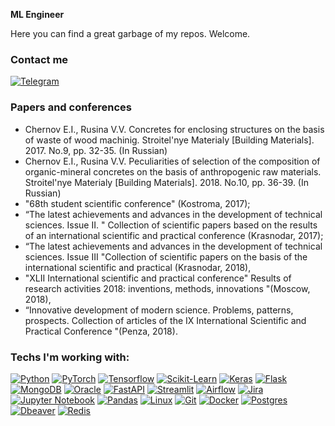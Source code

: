 **ML Engineer**

Here you can find a great garbage of my repos. Welcome.

### Contact me 
[![Telegram](https://img.shields.io/badge/Telegram-2CA5E0?style=for-the-badge&logo=telegram&logoColor=white)](https://t.me/awe_eu)


### Papers and conferences
- Chernov E.I., Rusina V.V. Concretes for enclosing structures on the basis of waste of wood machinig. Stroitel'nye Materialy [Building Materials]. 2017. No.9, pp. 32-35. (In Russian)
- Chernov E.I., Rusina V.V. Peculiarities of selection of the composition of organic-mineral concretes on the basis of anthropogenic raw materials. Stroitel'nye Materialy [Building Materials]. 2018. No.10, pp. 36-39. (In Russian)
- "68th student scientific conference" (Kostroma, 2017);
- “The latest achievements and advances in the development of technical sciences. Issue II. " Collection of scientific papers based on the results of an international scientific and practical conference (Krasnodar, 2017);
- “The latest achievements and advances in the development of technical sciences. Issue III "Collection of scientific papers on the basis of the international scientific and practical (Krasnodar, 2018),
- "XLII International scientific and practical conference" Results of research activities 2018: inventions, methods, innovations "(Moscow, 2018),
- “Innovative development of modern science. Problems, patterns, prospects. Collection of articles of the IX International Scientific and Practical Conference "(Penza, 2018).

### Techs I'm working with:
[![Python](https://img.shields.io/badge/Python-FFD43B?style=for-the-badge&logo=python&logoColor=blue)]()
[![PyTorch](https://img.shields.io/badge/PyTorch-EE4C2C?style=for-the-badge&logo=pytorch&logoColor=white)]([https://jupyter.org](https://pytorch.org/))
[![Tensorflow](https://img.shields.io/badge/TensorFlow-FF6F00?style=for-the-badge&logo=tensorflow&logoColor=white)]()
[![Scikit-Learn](https://img.shields.io/badge/scikit--learn-%23F7931E.svg?style=for-the-badge&logo=scikit-learn&logoColor=white)](https://scikit-learn.org/)
[![Keras](https://img.shields.io/badge/Keras-%23D00000.svg?style=for-the-badge&logo=Keras&logoColor=white)](https://keras.io)
[![Flask](https://img.shields.io/badge/flask-%23000.svg?style=for-the-badge&logo=flask&logoColor=white)](https://flask.palletsprojects.com/en/2.0.x/)
[![MongoDB](https://img.shields.io/badge/MongoDB-4EA94B?style=for-the-badge&logo=mongodb&logoColor=white)]()
[![Oracle](https://img.shields.io/badge/Oracle-F80000?style=for-the-badge&logo=Oracle&logoColor=white)]()
[![FastAPI](https://img.shields.io/badge/fastapi-109989?style=for-the-badge&logo=FASTAPI&logoColor=white)]()
[![Streamlit](https://img.shields.io/badge/Streamlit-FF4B4B?style=for-the-badge&logo=Streamlit&logoColor=white)]()
[![Airflow](https://img.shields.io/badge/Airflow-017CEE?style=for-the-badge&logo=Apache%20Airflow&logoColor=white)]()
[![Jira](https://img.shields.io/badge/Jira-0052CC?style=for-the-badge&logo=Jira&logoColor=white)]()
[![Jupyter Notebook](https://img.shields.io/badge/jupyter-%23FA0F00.svg?style=for-the-badge&logo=jupyter&logoColor=white)](https://jupyter.org)
[![Pandas](https://img.shields.io/badge/pandas-%23150458.svg?style=for-the-badge&logo=pandas&logoColor=white)](https://pandas.pydata.org)
[![Linux](https://img.shields.io/badge/Linux-FCC624?style=for-the-badge&logo=linux&logoColor=black)](https://www.kernel.org)
[![Git](https://img.shields.io/badge/git-%23F05033.svg?style=for-the-badge&logo=git&logoColor=white)](https://git-scm.com)
[![Docker](https://img.shields.io/badge/docker-%230db7ed.svg?style=for-the-badge&logo=docker&logoColor=white)](https://www.docker.com)
[![Postgres](https://img.shields.io/badge/postgres-%23316192.svg?style=for-the-badge&logo=postgresql&logoColor=white)](https://www.postgresql.org)
[![Dbeaver](https://img.shields.io/badge/dbeaver-382923?style=for-the-badge&logo=dbeaver&logoColor=white)]()
[![Redis](https://img.shields.io/badge/redis-%23DD0031.svg?style=for-the-badge&logo=redis&logoColor=white)]()

